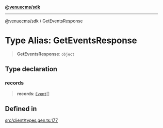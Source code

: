 [**@venuecms/sdk**](../README.md)

***

[@venuecms/sdk](../README.md) / GetEventsResponse

# Type Alias: GetEventsResponse

> **GetEventsResponse**: `object`

## Type declaration

### records

> **records**: [`Event`](Event.md)[]

## Defined in

[src/client/types.gen.ts:177](https://github.com/venuecms/sdk/blob/8a6c84653ba60be7399cb6d469978abeb0f847f0/src/client/types.gen.ts#L177)
